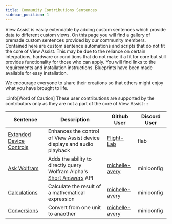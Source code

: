 ```yaml
---
title: Community Contributions Sentences
sidebar_position: 1
---
```


View Assist is easily extendable by adding custom sentences which provide data to different custom views. On this page you will find a gallery of premade custom sentences provided by our community members. Contained here are custom sentence automations and scripts that do not fit the core of View Assist. This may be due to the reliance on certain integrations, hardware or conditions that do not make it a fit for core but still provides functionality for those who can apply. You will find links to the requirements and installation instructions. Blueprints have been made available for easy installation.

We encourage everyone to share their creations so that others might enjoy what you have brought to life.

:::info[Word of Caution]
These user contributions are supported by the contributors only as they are not a part of the core of View Assist
:::

| Sentence                                                | Description                                                                                                                               | Github User                                         | Discord User |
| ------------------------------------------------------- | ----------------------------------------------------------------------------------------------------------------------------------------- | --------------------------------------------------- | ------------ |
| [Extended Device Controls](extended-device-controls.md) | Enhances the control of View Assist device displays and audio playback                                                                    | [Flight-Lab](https://github.com/Flight-Lab)         | flab         |
| [Ask Wolfram](ask-wolfram.md)                           | Adds the ability to directly query Wolfram Alpha's [Short Answers](https://products.wolframalpha.com/short-answers-api/documentation) API | [michelle-avery](https://github.com/michelle-avery) | miniconfig   |
| [Calculations](calculations.md)                         | Calculate the result of a mathematical expression                                                                                         | [michelle-avery](https://github.com/michelle-avery) | miniconfig   |
| [Conversions](conversions.md)                           | Convert from one unit to anaother                                                                                                         | [michelle-avery](https://github.com/michelle-avery) | miniconfig   |
